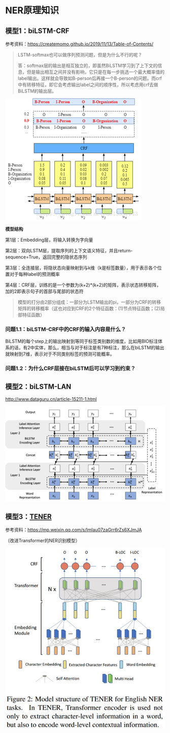 # NER原理知识

## 模型1：biLSTM-CRF

参考资料：https://createmomo.github.io/2019/11/13/Table-of-Contents/

> LSTM-softmax也可以做序列预测问题，但是为什么不行的呢？
>
> 答：softmax层的输出是相互独立的，即虽然BiLSTM学习到了上下文的信息，但是输出相互之间并没有影响，它只是在每一步挑选一个最大概率值的label输出。这样就会导致如B-person后再接一个B-person的问题。而crf中有转移特征，即它会考虑输出label之间的顺序性，所以考虑用crf去做BiLSTM的输出层。

![](https://raw.githubusercontent.com/anxiang1836/FigureBed/master/img/20200311234228.png)

**模型结构**

第1层：Embedding层，将输入转换为字向量

第2层：双向LSTM层，提取序列的上下文语义特征，并且return-sequence=True，返回完整的隐状态序列

第3层：全连接层，将隐状态向量映射到与k维（k是标签数量），用于表示各个位置对于每种label的预测概率

第4层：CRF层，训练的是一个参数为(k+2)*(k+2)的矩阵，表示状态转移矩阵，加的2即表示句子的首部与尾部的状态符

> 模型的打分由2部分组成：一部分为LSTM输出的pi，一部分为CRF的转移矩阵的转移概率（这也对应到CRF的2个特征函数：(1)节点特征函数；(2)局部特征函数）

### 问题1.1：biLSTM-CRF中的CRF的输入内容是什么？

BiLSTM的每个step上的输出映射到等同于标签类别数的维度，比如用BIO标注体系的话，有2中实体，那么，相当与对于标注是有7种标注，那么在biLSTM的输出就映射到7维，表示对于不同类别标签的预测可能概率。

### 问题1.2：为什么CRF层接在biLSTM后可以学习到约束？



## 模型2：biLSTM-LAN

http://www.dataguru.cn/article-15211-1.html

![](https://raw.githubusercontent.com/anxiang1836/FigureBed/master/img/20200311235155.png)



## 模型3：[TENER](https://arxiv.org/pdf/1911.04474.pdf)

参考资料：https://mp.weixin.qq.com/s/lmIau07zaGrr6rZs6XJmJA

（改进Transformer的NER识别模型）

![](https://raw.githubusercontent.com/anxiang1836/FigureBed/master/img/20200221235626.png)

